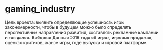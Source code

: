 # gaming_industry
Цель проекта: выявить определяющие успешность игры закономерности, чтобы в будущем можно было определять перспективные направления развития, составлять рекламные кампании и так далее.  Выборка: Данные 2016 года об играх, игровых продажах, оценках критиков, жанре игры, годе выпуска и игровой платформе.
